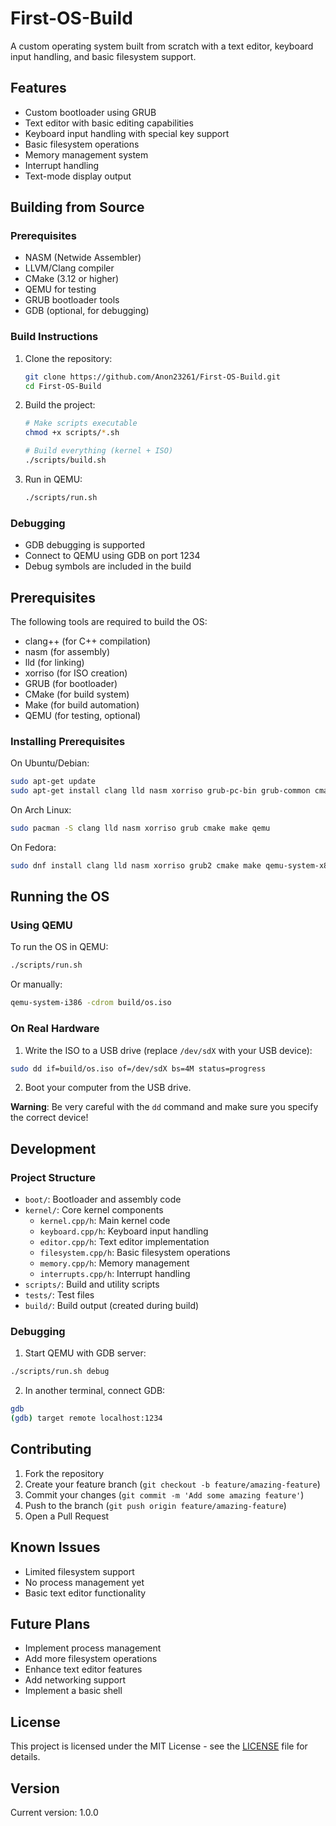 # First-OS-Build

A custom operating system built from scratch with a text editor, keyboard input handling, and basic filesystem support.

## Features

- Custom bootloader using GRUB
- Text editor with basic editing capabilities
- Keyboard input handling with special key support
- Basic filesystem operations
- Memory management system
- Interrupt handling
- Text-mode display output

## Building from Source

### Prerequisites
- NASM (Netwide Assembler)
- LLVM/Clang compiler
- CMake (3.12 or higher)
- QEMU for testing
- GRUB bootloader tools
- GDB (optional, for debugging)

### Build Instructions
1. Clone the repository:
   ```bash
   git clone https://github.com/Anon23261/First-OS-Build.git
   cd First-OS-Build
   ```

2. Build the project:
   ```bash
   # Make scripts executable
   chmod +x scripts/*.sh

   # Build everything (kernel + ISO)
   ./scripts/build.sh
   ```

3. Run in QEMU:
   ```bash
   ./scripts/run.sh
   ```

### Debugging
- GDB debugging is supported
- Connect to QEMU using GDB on port 1234
- Debug symbols are included in the build

## Prerequisites

The following tools are required to build the OS:

- clang++ (for C++ compilation)
- nasm (for assembly)
- lld (for linking)
- xorriso (for ISO creation)
- GRUB (for bootloader)
- CMake (for build system)
- Make (for build automation)
- QEMU (for testing, optional)

### Installing Prerequisites

On Ubuntu/Debian:
```bash
sudo apt-get update
sudo apt-get install clang lld nasm xorriso grub-pc-bin grub-common cmake make qemu-system-x86
```

On Arch Linux:
```bash
sudo pacman -S clang lld nasm xorriso grub cmake make qemu
```

On Fedora:
```bash
sudo dnf install clang lld nasm xorriso grub2 cmake make qemu-system-x86
```

## Running the OS

### Using QEMU

To run the OS in QEMU:
```bash
./scripts/run.sh
```

Or manually:
```bash
qemu-system-i386 -cdrom build/os.iso
```

### On Real Hardware

1. Write the ISO to a USB drive (replace `/dev/sdX` with your USB device):
```bash
sudo dd if=build/os.iso of=/dev/sdX bs=4M status=progress
```

2. Boot your computer from the USB drive.

**Warning**: Be very careful with the `dd` command and make sure you specify the correct device!

## Development

### Project Structure

- `boot/`: Bootloader and assembly code
- `kernel/`: Core kernel components
  - `kernel.cpp/h`: Main kernel code
  - `keyboard.cpp/h`: Keyboard input handling
  - `editor.cpp/h`: Text editor implementation
  - `filesystem.cpp/h`: Basic filesystem operations
  - `memory.cpp/h`: Memory management
  - `interrupts.cpp/h`: Interrupt handling
- `scripts/`: Build and utility scripts
- `tests/`: Test files
- `build/`: Build output (created during build)

### Debugging

1. Start QEMU with GDB server:
```bash
./scripts/run.sh debug
```

2. In another terminal, connect GDB:
```bash
gdb
(gdb) target remote localhost:1234
```

## Contributing

1. Fork the repository
2. Create your feature branch (`git checkout -b feature/amazing-feature`)
3. Commit your changes (`git commit -m 'Add some amazing feature'`)
4. Push to the branch (`git push origin feature/amazing-feature`)
5. Open a Pull Request

## Known Issues

- Limited filesystem support
- No process management yet
- Basic text editor functionality

## Future Plans

- Implement process management
- Add more filesystem operations
- Enhance text editor features
- Add networking support
- Implement a basic shell

## License

This project is licensed under the MIT License - see the [LICENSE](LICENSE) file for details.

## Version
Current version: 1.0.0
